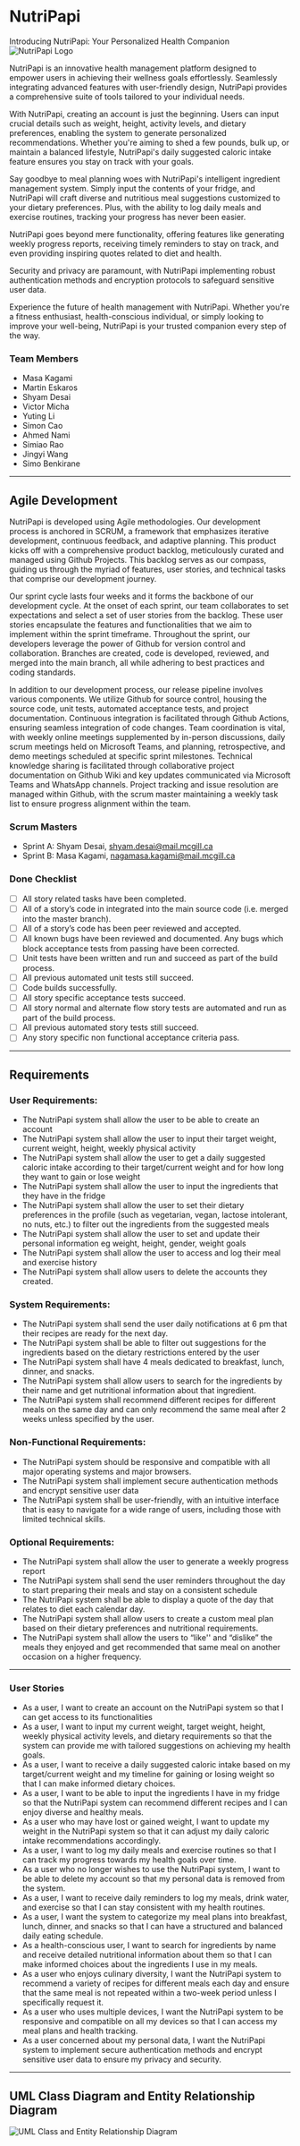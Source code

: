 # NutriPapi

Introducing NutriPapi: Your Personalized Health Companion
![NutriPapi Logo](docs/NutriPapi_logo.png)

NutriPapi is an innovative health management platform designed to empower users in achieving their wellness goals effortlessly. Seamlessly integrating advanced features with user-friendly design, NutriPapi provides a comprehensive suite of tools tailored to your individual needs.

With NutriPapi, creating an account is just the beginning. Users can input crucial details such as weight, height, activity levels, and dietary preferences, enabling the system to generate personalized recommendations. Whether you're aiming to shed a few pounds, bulk up, or maintain a balanced lifestyle, NutriPapi's daily suggested caloric intake feature ensures you stay on track with your goals.

Say goodbye to meal planning woes with NutriPapi's intelligent ingredient management system. Simply input the contents of your fridge, and NutriPapi will craft diverse and nutritious meal suggestions customized to your dietary preferences. Plus, with the ability to log daily meals and exercise routines, tracking your progress has never been easier.

NutriPapi goes beyond mere functionality, offering features like generating weekly progress reports, receiving timely reminders to stay on track, and even providing inspiring quotes related to diet and health. 

Security and privacy are paramount, with NutriPapi implementing robust authentication methods and encryption protocols to safeguard sensitive user data.

Experience the future of health management with NutriPapi. Whether you're a fitness enthusiast, health-conscious individual, or simply looking to improve your well-being, NutriPapi is your trusted companion every step of the way.

### Team Members
- Masa Kagami <br>
- Martin Eskaros <br>
- Shyam Desai <br>
- Victor Micha <br>
- Yuting Li <br>
- Simon Cao <br>
- Ahmed Nami <br>
- Simiao Rao <br>
- Jingyi Wang <br>
- Simo Benkirane <br>

---

## Agile Development
NutriPapi is developed using Agile methodologies. Our development process is anchored in SCRUM, a framework that emphasizes iterative development, continuous feedback, and adaptive planning. This product kicks off with a comprehensive product backlog, meticulously curated and managed using Github Projects. This backlog serves as our compass, guiding us through the myriad of features, user stories, and technical tasks that comprise our development journey.

Our sprint cycle lasts four weeks and it forms the backbone of our development cycle. At the onset of each sprint, our team collaborates to set expectations and select a set of user stories from the backlog. These user stories encapsulate the features and functionalities that we aim to implement within the sprint timeframe. Throughout the sprint, our developers leverage the power of Github for version control and collaboration. Branches are created, code is developed, reviewed, and merged into the main branch, all while adhering to best practices and coding standards.

In addition to our development process, our release pipeline involves various components. We utilize Github for source control, housing the source code, unit tests, automated acceptance tests, and project documentation. Continuous integration is facilitated through Github Actions, ensuring seamless integration of code changes. Team coordination is vital, with weekly online meetings supplemented by in-person discussions, daily scrum meetings held on Microsoft Teams, and planning, retrospective, and demo meetings scheduled at specific sprint milestones. Technical knowledge sharing is facilitated through collaborative project documentation on Github Wiki and key updates communicated via Microsoft Teams and WhatsApp channels. Project tracking and issue resolution are managed within Github, with the scrum master maintaining a weekly task list to ensure progress alignment within the team.

### Scrum Masters
- Sprint A: Shyam Desai, shyam.desai@mail.mcgill.ca
- Sprint B: Masa Kagami, nagamasa.kagami@mail.mcgill.ca

### Done Checklist
- [ ] All story related tasks have been completed.
- [ ] All of a story’s code in integrated into the main source code (i.e. merged into the
master branch).
- [ ] All of a story’s code has been peer reviewed and accepted.
- [ ] All known bugs have been reviewed and documented. Any bugs which block
acceptance tests from passing have been corrected.
- [ ] Unit tests have been written and run and succeed as part of the build process.
- [ ] All previous automated unit tests still succeed.
- [ ] Code builds successfully.
- [ ] All story specific acceptance tests succeed.
- [ ] All story normal and alternate flow story tests are automated and run as part of the
build process.
- [ ] All previous automated story tests still succeed.
- [ ] Any story specific non functional acceptance criteria pass.

---

## Requirements
### User Requirements:
- The NutriPapi system shall allow the user to be able to create an account 
- The NutriPapi system shall allow the user to input their target weight, current weight, height, weekly physical activity
- The NutriPapi system shall allow the user to get a daily suggested caloric intake according to their target/current weight and for how long they want to gain or lose weight
- The NutriPapi system shall allow the user to input the ingredients that they have in the fridge
- The NutriPapi system shall allow the user to set their dietary preferences in the profile (such as vegetarian, vegan, lactose intolerant, no nuts, etc.) to filter out the ingredients from the suggested meals
- The NutriPapi system shall allow the user to set and update their personal information eg weight, height, gender, weight goals
- The NutriPapi system shall allow the user to access and log their meal and exercise history 
- The NutriPapi ​system shall allow users to delete the accounts they created.

### System Requirements:
- The NutriPapi system shall send the user daily notifications at 6 pm that their recipes are ready for the next day.
- The NutriPapi system shall be able to filter out suggestions for the ingredients based on the dietary restrictions entered by the user
- The NutriPapi system shall have 4 meals dedicated to breakfast, lunch, dinner, and snacks.
- The NutriPapi system shall allow users to search for the ingredients by their name and get nutritional information about that ingredient.
- The NutriPapi system shall recommend different recipes for different meals on the same day and can only recommend the same meal after 2 weeks unless specified by the user.

### Non-Functional Requirements:
- The NutriPapi ​system should be responsive and compatible with all major operating systems and major browsers.
- The NutriPapi system shall implement secure authentication methods and encrypt sensitive user data
- The NutriPapi system shall be user-friendly, with an intuitive interface that is easy to navigate for a wide range of users, including those with limited technical skills.

### Optional Requirements:
- The NutriPapi system shall allow the user to generate a weekly progress report
- The NutriPapi system shall send the user reminders throughout the day to start preparing their meals and stay on a consistent schedule
- The NutriPapi system shall be able to display a quote of the day that relates to diet each calendar day.
- The NutriPapi system shall allow users to create a custom meal plan based on their dietary preferences and nutritional requirements.
- The NutriPapi system shall allow the users to “like'' and “dislike” the meals they enjoyed and get recommended that same meal on another occasion on a higher frequency.

---

### User Stories
- As a user, I want to create an account on the NutriPapi system so that I can get access to its functionalities
- As a user, I want to input my current weight, target weight, height, weekly physical activity levels, and dietary requirements so that the system can provide me with tailored suggestions on achieving my health goals.
- As a user, I want to receive a daily suggested caloric intake based on my target/current weight and my timeline for gaining or losing weight so that I can make informed dietary choices.
- As a user, I want to be able to input the ingredients I have in my fridge so that the NutriPapi system can recommend different recipes and I can enjoy diverse and healthy meals.
- As a user who may have lost or gained weight, I want to update my weight in the NutriPapi system so that it can adjust my daily caloric intake recommendations accordingly.
- As a user, I want to log my daily meals and exercise routines so that I can track my progress towards my health goals over time.
- As a user who no longer wishes to use the NutriPapi system, I want to be able to delete my account so that my personal data is removed from the system.
- As a user, I want to receive daily reminders to log my meals, drink water, and exercise so that I can stay consistent with my health routines.
- As a user, I want the system to categorize my meal plans into breakfast, lunch, dinner, and snacks so that I can have a structured and balanced daily eating schedule.
- As a health-conscious user, I want to search for ingredients by name and receive detailed nutritional information about them so that I can make informed choices about the ingredients I use in my meals.
- As a user who enjoys culinary diversity, I want the NutriPapi system to recommend a variety of recipes for different meals each day and ensure that the same meal is not repeated within a two-week period unless I specifically request it.
- As a user who uses multiple devices, I want the NutriPapi system to be responsive and compatible on all my devices so that I can access my meal plans and health tracking.
- As a user concerned about my personal data, I want the NutriPapi system to implement secure authentication methods and encrypt sensitive user data to ensure my privacy and security.

---

## UML Class Diagram and Entity Relationship Diagram
![UML Class and Entity Relationship Diagram](docs/UML_ER.png)